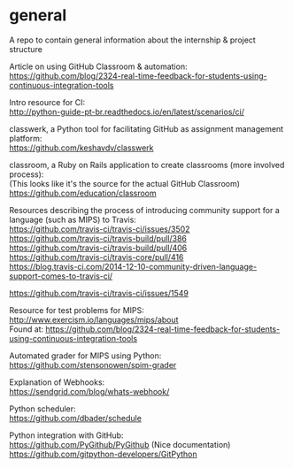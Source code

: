 # general
A repo to contain general information about the internship &amp; project structure  

Article on using GitHub Classroom & automation:  
https://github.com/blog/2324-real-time-feedback-for-students-using-continuous-integration-tools  

Intro resource for CI:  
http://python-guide-pt-br.readthedocs.io/en/latest/scenarios/ci/  

classwerk, a Python tool for facilitating GitHub as assignment management platform:  
https://github.com/keshavdv/classwerk  

classroom, a Ruby on Rails application to create classrooms (more involved process):  
(This looks like it's the source for the actual GitHub Classroom)  
https://github.com/education/classroom  

Resources describing the process of introducing community support for a language (such as MIPS) to Travis:  
https://github.com/travis-ci/travis-ci/issues/3502  
https://github.com/travis-ci/travis-build/pull/386  
https://github.com/travis-ci/travis-build/pull/406  
https://github.com/travis-ci/travis-core/pull/416  
https://blog.travis-ci.com/2014-12-10-community-driven-language-support-comes-to-travis-ci/  

https://github.com/travis-ci/travis-ci/issues/1549  

Resource for test problems for MIPS:  
http://www.exercism.io/languages/mips/about  
Found at: https://github.com/blog/2324-real-time-feedback-for-students-using-continuous-integration-tools  

Automated grader for MIPS using Python:  
https://github.com/stensonowen/spim-grader  

Explanation of Webhooks:  
https://sendgrid.com/blog/whats-webhook/  

Python scheduler:  
https://github.com/dbader/schedule  

Python integration with GitHub:  
https://github.com/PyGithub/PyGithub  (Nice documentation)  
https://github.com/gitpython-developers/GitPython  

